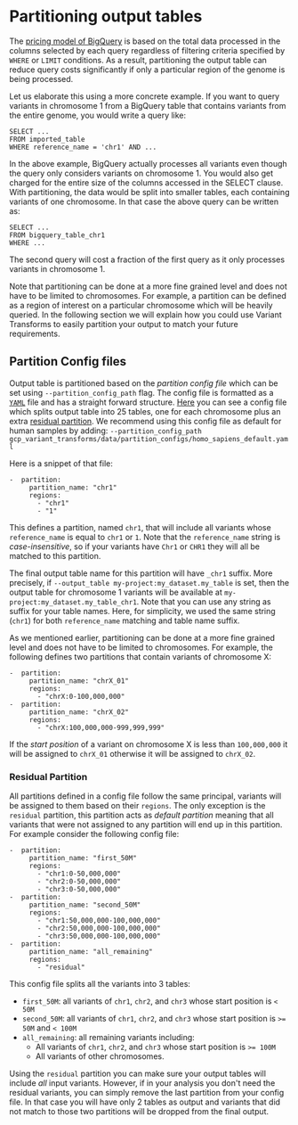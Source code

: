 # Partitioning output tables

The [pricing model of BigQuery](https://cloud.google.com/bigquery/pricing#queries)
is based on the total data processed in the columns selected by each query
regardless of filtering criteria specified by `WHERE` or `LIMIT` conditions.
As a result, partitioning the output table can reduce query costs significantly
if only a particular region of the genome is being processed.

Let us elaborate this using a more concrete example. If you want to query
variants in chromosome 1 from a BigQuery table that contains variants from
the entire genome, you would write a query like:
```
SELECT ...
FROM imported_table
WHERE reference_name = 'chr1' AND ...
```

In the above example, BigQuery actually processes all variants even though the
query only considers variants on chromosome 1. You would also get charged for
the entire size of the columns accessed in the SELECT clause. With partitioning,
the data would be split into smaller tables, each containing variants of one
chromosome. In that case the above query can be written as:
```
SELECT ...
FROM bigquery_table_chr1
WHERE ...
```
The second query will cost a fraction of the first query as it only processes
variants in chromosome 1.

Note that partitioning can be done at a more fine grained level and does not have
to be limited to chromosomes. For example, a partition can be defined as a
region of interest on a particular chromosome which will be heavily queried.
In the following section we will explain how you could use
Variant Transforms to easily partition your output to match your future
requirements.

## Partition Config files

Output table is partitioned based on the *partition config file* which can be
set using `--partition_config_path` flag. The config file is formatted as
a [`YAML`](https://en.wikipedia.org/wiki/YAML) file and has a straight forward
structure. [Here](https://github.com/googlegenomics/gcp-variant-transforms/blob/master/gcp_variant_transforms/data/partition_configs/homo_sapiens_default.yaml)
you can see a config file which splits output table into 25 tables, one for
each chromosome plus an extra [residual partition](#residual-partition). We
recommend using this config file as default for human samples by adding:
`--partition_config_path gcp_variant_transforms/data/partition_configs/homo_sapiens_default.yaml`

Here is a snippet of that file:
```
-  partition:
     partition_name: "chr1"
     regions:
       - "chr1"
       - "1"
```

This defines a partition, named `chr1`, that will include all variants whose
`reference_name` is equal to `chr1` or `1`. Note that the `reference_name`
string is *case-insensitive*, so if your variants have `Chr1` or `CHR1` they
will all be matched to this partition.

The final output table name for this partition will have `_chr1`
suffix. More precisely, if
`--output_table my-project:my_dataset.my_table`
is set, then the output table for chromosome 1
variants will be available at
`my-project:my_dataset.my_table_chr1`. Note that you can use any string as
suffix for your table names. Here, for simplicity, we used the same string
(`chr1`) for both `reference_name` matching and table name suffix.

As we mentioned earlier, partitioning can be done at a more fine grained level and does not have
to be limited to chromosomes. For example, the following defines two
partitions that contain variants of chromosome X:
```
-  partition:
     partition_name: "chrX_01"
     regions:
       - "chrX:0-100,000,000"
-  partition:
     partition_name: "chrX_02"
     regions:
       - "chrX:100,000,000-999,999,999"
```
If the *start position* of a variant on chromosome X is less than `100,000,000`
it will be assigned to `chrX_01` otherwise it will be assigned to `chrX_02`.

### Residual Partition
All partitions defined in a config file follow the same principal, variants will
be assigned to them based on their `regions`. The only exception is the `residual`
partition, this partition acts as *default
partition* meaning that all variants that were not assigned to any partition
will end up in this partition. For example consider the following config file:
```
-  partition:
     partition_name: "first_50M"
     regions:
       - "chr1:0-50,000,000"
       - "chr2:0-50,000,000"
       - "chr3:0-50,000,000"
-  partition:
     partition_name: "second_50M"
     regions:
       - "chr1:50,000,000-100,000,000"
       - "chr2:50,000,000-100,000,000"
       - "chr3:50,000,000-100,000,000"
-  partition:
     partition_name: "all_remaining"
     regions:
       - "residual"
```

This config file splits all the variants into 3 tables:
 * `first_50M`: all variants of `chr1`, `chr2`, and `chr3` whose start position is `< 50M`
 * `second_50M`: all variants of `chr1`, `chr2`, and `chr3` whose start position is `>= 50M` and `< 100M`
 * `all_remaining`: all remaining variants including:
   * All variants of `chr1`, `chr2`, and `chr3` whose start position is `>= 100M`
   * All variants of other chromosomes.

Using the `residual` partition you can make sure your output tables will include
*all* input variants. However, if in your analysis you don't need the residual
variants, you can simply remove the last partition from your config file. In
that case you will have only 2 tables as output and variants that did not match
to those two partitions will be dropped from the final output.
